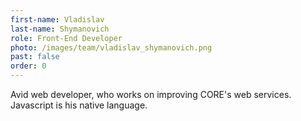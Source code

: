 ```yaml
---
first-name: Vladislav
last-name: Shymanovich
role: Front-End Developer
photo: /images/team/vladislav_shymanovich.png
past: false
order: 0
---
```

Avid web developer, who works on improving CORE's web services. Javascript is his native language.